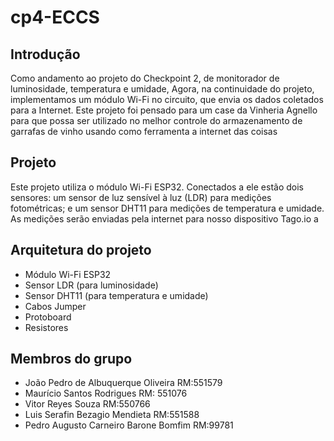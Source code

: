 # cp4-ECCS

## Introdução 
Como andamento ao projeto do Checkpoint 2, de monitorador de luminosidade, temperatura e umidade, Agora, na continuidade do projeto, implementamos um módulo Wi-Fi no circuito, que envia os dados coletados para a Internet. Este projeto foi pensado para um case da Vinheria Agnello para que possa ser utilizado no melhor controle do armazenamento de garrafas de vinho usando como ferramenta a internet das coisas

## Projeto
Este projeto utiliza o módulo Wi-Fi ESP32. Conectados a ele estão dois sensores: um sensor de luz sensível à luz (LDR) para medições fotométricas; e um sensor DHT11 para medições de temperatura e umidade. As medições serão enviadas pela internet para nosso dispositivo Tago.io a

## Arquitetura do projeto 
- Módulo Wi-Fi ESP32
- Sensor LDR (para luminosidade)
- Sensor DHT11 (para temperatura e umidade)
- Cabos Jumper
- Protoboard
- Resistores



## Membros do grupo
- João Pedro de Albuquerque Oliveira           RM:551579
- Maurício Santos Rodrigues                    RM: 551076
- Vitor Reyes Souza                            RM:550766
- Luis Serafin Bezagio Mendieta                RM:551588
- Pedro Augusto Carneiro Barone Bomfim         RM:99781
